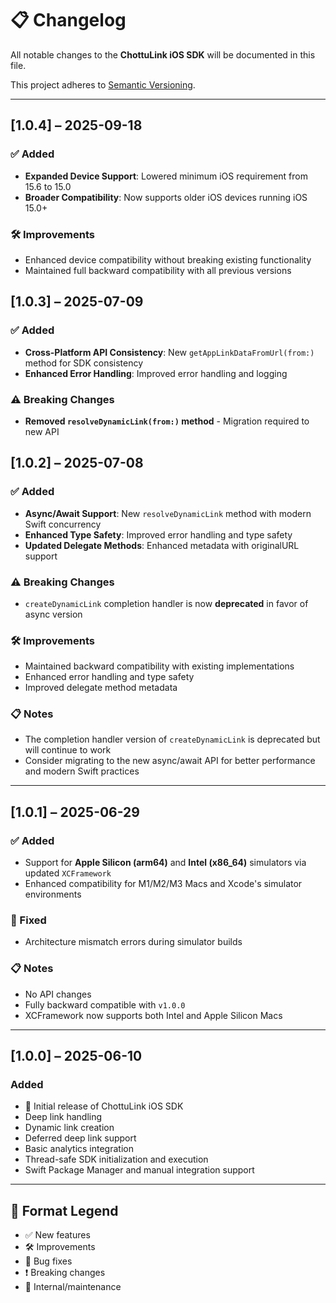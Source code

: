 # 📋 Changelog

All notable changes to the **ChottuLink iOS SDK** will be documented in this file.

This project adheres to [Semantic Versioning](https://semver.org/).

---

## [1.0.4] – 2025-09-18

### ✅ Added
- **Expanded Device Support**: Lowered minimum iOS requirement from 15.6 to 15.0
- **Broader Compatibility**: Now supports older iOS devices running iOS 15.0+

### 🛠️ Improvements
- Enhanced device compatibility without breaking existing functionality
- Maintained full backward compatibility with all previous versions

## [1.0.3] – 2025-07-09

### ✅ Added
- **Cross-Platform API Consistency**: New `getAppLinkDataFromUrl(from:)` method for SDK consistency
- **Enhanced Error Handling**: Improved error handling and logging

### ⚠️ Breaking Changes
- **Removed `resolveDynamicLink(from:)` method** - Migration required to new API

## [1.0.2] – 2025-07-08

### ✅ Added
- **Async/Await Support**: New `resolveDynamicLink` method with modern Swift concurrency
- **Enhanced Type Safety**: Improved error handling and type safety
- **Updated Delegate Methods**: Enhanced metadata with originalURL support

### ⚠️ Breaking Changes
- `createDynamicLink` completion handler is now **deprecated** in favor of async version

### 🛠️ Improvements
- Maintained backward compatibility with existing implementations
- Enhanced error handling and type safety
- Improved delegate method metadata

### 📋 Notes
- The completion handler version of `createDynamicLink` is deprecated but will continue to work
- Consider migrating to the new async/await API for better performance and modern Swift practices

---

## [1.0.1] – 2025-06-29

### ✅ Added
- Support for **Apple Silicon (arm64)** and **Intel (x86_64)** simulators via updated `XCFramework`
- Enhanced compatibility for M1/M2/M3 Macs and Xcode's simulator environments

### 🐛 Fixed
- Architecture mismatch errors during simulator builds

### 📋 Notes
- No API changes
- Fully backward compatible with `v1.0.0`
- XCFramework now supports both Intel and Apple Silicon Macs

---

## [1.0.0] – 2025-06-10

### Added
- 🚀 Initial release of ChottuLink iOS SDK
- Deep link handling
- Dynamic link creation
- Deferred deep link support
- Basic analytics integration
- Thread-safe SDK initialization and execution
- Swift Package Manager and manual integration support

---

## 📌 Format Legend
- ✅ New features
- 🛠️ Improvements
- 🐛 Bug fixes
- ❗ Breaking changes
- 🔧 Internal/maintenance
